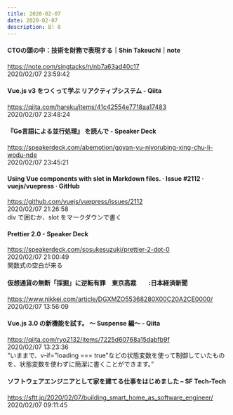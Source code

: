 ```yaml
---
title: 2020-02-07
date: 2020-02-07
description: B! 8
---
```


#### CTOの頭の中：技術を財務で表現する｜Shin Takeuchi｜note
https://note.com/singtacks/n/nb7a63ad40c17<br>
2020/02/07 23:59:42<br>


#### Vue.js v3 をつくって学ぶ リアクティブシステム - Qiita
https://qiita.com/hareku/items/41c42554e7718aa17483<br>
2020/02/07 23:48:24<br>


#### 『Go言語による並行処理』 を読んで - Speaker Deck
https://speakerdeck.com/abemotion/goyan-yu-niyorubing-xing-chu-li-wodu-nde<br>
2020/02/07 23:45:21<br>


#### Using Vue components with slot in Markdown files. · Issue #2112 · vuejs/vuepress · GitHub
https://github.com/vuejs/vuepress/issues/2112<br>
2020/02/07 21:26:58<br>
div で囲むか、slot をマークダウンで書く


#### Prettier 2.0 - Speaker Deck
https://speakerdeck.com/sosukesuzuki/prettier-2-dot-0<br>
2020/02/07 21:00:49<br>
関数式の空白が来る


#### 仮想通貨の無断「採掘」に逆転有罪　東京高裁　　:日本経済新聞
https://www.nikkei.com/article/DGXMZO55368280X00C20A2CE0000/<br>
2020/02/07 13:56:09<br>


#### Vue.js 3.0 の新機能を試す。 〜 Suspense 編〜  - Qiita
https://qiita.com/ryo2132/items/7225d60768a15dabfb9f<br>
2020/02/07 13:23:36<br>
“いままで、v-if="loading === true"などの状態変数を使って制御していたものを、状態変数を使わずに簡潔に書くことができます。”


#### ソフトウェアエンジニアとして家を建てる仕事をはじめました – SF Tech-Tech
https://sftt.jp/2020/02/07/building_smart_home_as_software_engineer/<br>
2020/02/07 09:11:45<br>



